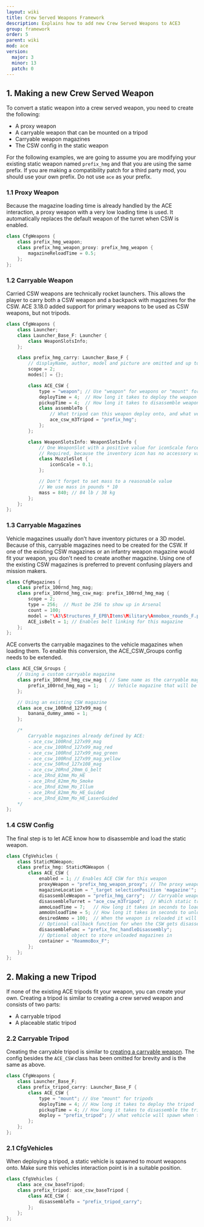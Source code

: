 ```yaml
---
layout: wiki
title: Crew Served Weapons Framework
description: Explains how to add new Crew Served Weapons to ACE3
group: framework
order: 5
parent: wiki
mod: ace
version:
  major: 3
  minor: 13
  patch: 0
---
```


## 1. Making a new Crew Served Weapon

To convert a static weapon into a crew served weapon, you need to create the following:

- A proxy weapon
- A carryable weapon that can be mounted on a tripod
- Carryable weapon magazines
- The CSW config in the static weapon

For the following examples, we are going to assume you are modifying your existing static weapon named `prefix_hmg` and that you are using the same prefix. If you are making a compatibility patch for a third party mod, you should use your own prefix. Do not use `ace` as your prefix.

### 1.1 Proxy Weapon

Because the magazine loading time is already handled by the ACE interaction, a proxy weapon with a very low loading time is used. It automatically replaces the default weapon of the turret when CSW is enabled.

```cpp
class CfgWeapons {
    class prefix_hmg_weapon;
    class prefix_hmg_weapon_proxy: prefix_hmg_weapon {
        magazineReloadTime = 0.5;
    };
};
```

### 1.2 Carryable Weapon

Carried CSW weapons are technically rocket launchers. This allows the player to carry both a CSW weapon and a backpack with magazines for the CSW.
ACE 3.18.0 added support for primary weapons to be used as CSW weapons, but not tripods.

```cpp
class CfgWeapons {
    class Launcher;
    class Launcher_Base_F: Launcher {
        class WeaponSlotsInfo;
    };

    class prefix_hmg_carry: Launcher_Base_F {
        // displayName, author, model and picture are omitted and up to you
        scope = 2;
        modes[] = {};

        class ACE_CSW {
            type = "weapon"; // Use "weapon" for weapons or "mount" for tripods - see below
            deployTime = 4;  // How long it takes to deploy the weapon onto the tripod
            pickupTime = 4;  // How long it takes to disassemble weapon from the tripod
            class assembleTo {
                // What tripod can this weapon deploy onto, and what vehicle will it spawn when it is deployed
                ace_csw_m3Tripod = "prefix_hmg";
            };
        };

        class WeaponSlotsInfo: WeaponSlotsInfo {
            // One WeaponSlot with a positive value for iconScale forces game to use icon overlay method
            // Required, because the inventory icon has no accessory variants
            class MuzzleSlot {
                iconScale = 0.1;
            };

            // Don't forget to set mass to a reasonable value
            // We use mass in pounds * 10
            mass = 840; // 84 lb / 38 kg
        };
    };
};
```

### 1.3 Carryable Magazines

Vehicle magazines usually don't have inventory pictures or a 3D model. Because of this, carryable magazines need to be created for the CSW. If one of the existing CSW magazines or an infantry weapon magazine would fit your weapon, you don't need to create another magazine. Using one of the existing CSW magazines is preferred to prevent confusing players and mission makers.

```cpp
class CfgMagazines {
    class prefix_100rnd_hmg_mag;
    class prefix_100rnd_hmg_csw_mag: prefix_100rnd_hmg_mag {
        scope = 2;
        type = 256;  // Must be 256 to show up in Arsenal
        count = 100;
        model = "\A3\Structures_F_EPB\Items\Military\Ammobox_rounds_F.p3d";
        ACE_isBelt = 1; // Enables belt linking for this magazine
    };
};
```

ACE converts the carryable magazines to the vehicle magazines when loading them. To enable this conversion, the ACE_CSW_Groups config needs to be extended.

```cpp
class ACE_CSW_Groups {
    // Using a custom carryable magazine
    class prefix_100rnd_hmg_csw_mag { // Same name as the carryable magazine
        prefix_100rnd_hmg_mag = 1;    // Vehicle magazine that will be loaded when loading this magazine
    };

    // Using an existing CSW magazine
    class ace_csw_100Rnd_127x99_mag {
        banana_dummy_ammo = 1;
    };

    /*
        Carryable magazines already defined by ACE:
        - ace_csw_100Rnd_127x99_mag
        - ace_csw_100Rnd_127x99_mag_red
        - ace_csw_100Rnd_127x99_mag_green
        - ace_csw_100Rnd_127x99_mag_yellow
        - ace_csw_50Rnd_127x108_mag
        - ace_csw_20Rnd_20mm_G_belt
        - ace_1Rnd_82mm_Mo_HE
        - ace_1Rnd_82mm_Mo_Smoke
        - ace_1Rnd_82mm_Mo_Illum
        - ace_1Rnd_82mm_Mo_HE_Guided
        - ace_1Rnd_82mm_Mo_HE_LaserGuided
    */
};
```

### 1.4 CSW Config

The final step is to let ACE know how to disassemble and load the static weapon.

```cpp
class CfgVehicles {
    class StaticMGWeapon;
    class prefix_hmg: StaticMGWeapon {
        class ACE_CSW {
            enabled = 1; // Enables ACE CSW for this weapon
            proxyWeapon = "prefix_hmg_weapon_proxy"; // The proxy weapon created above
            magazineLocation = "_target selectionPosition 'magazine'"; // Ammo handling interaction point location
            disassembleWeapon = "prefix_hmg_carry";  // Carryable weapon created above
            disassembleTurret = "ace_csw_m3Tripod";  // Which static tripod will appear when weapon is disassembled
            ammoLoadTime = 7;   // How long it takes in seconds to load ammo into the weapon
            ammoUnloadTime = 5; // How long it takes in seconds to unload ammo from the weapon
            desiredAmmo = 100;  // When the weapon is reloaded it will try and reload to this ammo capacity
            // Optional callback function for when the CSW gets disassembled, called with [tripod, staticWeapon]
            disassembleFunc = "prefix_fnc_handleDisassembly";
            // Optional object to store unloaded magazines in
            container = "ReammoBox_F";
        };
    };
};
```

## 2. Making a new Tripod

If none of the existing ACE tripods fit your weapon, you can create your own. Creating a tripod is similar to creating a crew served weapon and consists of two parts:

- A carryable tripod
- A placeable static tripod

### 2.2 Carryable Tripod

Creating the carryable tripod is similar to [creating a carryable weapon](#12-carryable-weapon). The config besides the `ACE_CSW` class has been omitted for brevity and is the same as above.

```cpp
class CfgWeapons {
    class Launcher_Base_F;
    class prefix_tripod_carry: Launcher_Base_F {
        class ACE_CSW {
            type = "mount"; // Use "mount" for tripods
            deployTime = 4; // How long it takes to deploy the tripod
            pickupTime = 4; // How long it takes to disassemble the tripod
            deploy = "prefix_tripod"; // what vehicle will spawn when the tripod is deployed
        };
    };
};
```

### 2.1 CfgVehicles

When deploying a tripod, a static vehicle is spawned to mount weapons onto. Make sure this vehicles interaction point is in a suitable position.

```cpp
class CfgVehicles {
    class ace_csw_baseTripod;
    class prefix_tripod: ace_csw_baseTripod {
        class ACE_CSW {
            disassembleTo = "prefix_tripod_carry";
        };
    };
};
```

